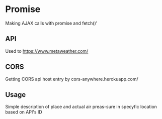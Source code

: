# Promise

Making AJAX calls with promise and fetch()'


## API

 Used to https://www.metaweather.com/

## CORS

Getting CORS api host entry by cors-anywhere.herokuapp.com/


## Usage

Simple description of place and actual air preas-sure in specyfic location based on API's ID